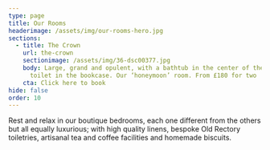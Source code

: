 ```yaml
---
type: page
title: Our Rooms
headerimage: /assets/img/our-rooms-hero.jpg
sections:
  - title: The Crown
    url: the-crown
    sectionimage: /assets/img/36-dsc00377.jpg
    body: Large, grand and opulent, with a bathtub in the center of the room & a
      toilet in the bookcase. Our ‘honeymoon’ room. From £180 for two
    cta: Click here to book
hide: false
order: 10
---
```

Rest and relax in our boutique bedrooms, each one different from the others but all equally luxurious; with high quality linens, bespoke Old Rectory toiletries, artisanal tea and coffee facilities and homemade biscuits.


